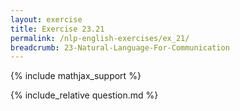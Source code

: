 ```yaml
---
layout: exercise
title: Exercise 23.21
permalink: /nlp-english-exercises/ex_21/
breadcrumb: 23-Natural-Language-For-Communication
---
```


{% include mathjax_support %}

<div><i class="arrow-up loader" data-chapter="nlp-english-exercises" data-exercise="ex_21" data-rating="0"></i></div>
{% include_relative question.md %}
